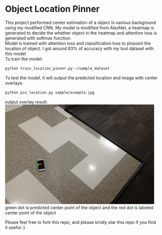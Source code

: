 # Object Location Pinner
This project performed center estimation of a object in various background using my modified CNN. 
My model is modified from AlexNet, a heatmap is generated to decide the whether 
object in the heatmap and attention loss is generated with softmax function.  
Model is trained with attention loss and classification loss to pinpoint the location of object. 
I got around 83% of accuracy with my tool dataset with this model    
To train the model: 
```bash
python train_location_pinner.py ~/sample_dataset
``` 
To test the model, it will output the predicted location and image with center overlays: 
```bash
python pin_location.py sample/example.jpg
``` 
output overlay result:  
![alt text](example_overlay.jpg)  
green dot is predicted center point of the object and the red dot is labeled center point of the object  
  
Please feel free to fork this repo, and please kindly star this repo if you find it useful :)



